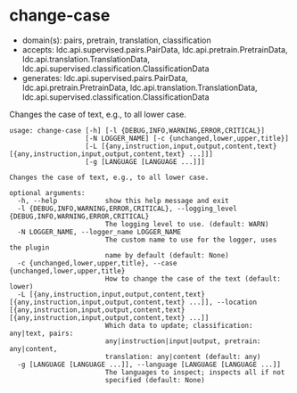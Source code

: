 # change-case

* domain(s): pairs, pretrain, translation, classification
* accepts: ldc.api.supervised.pairs.PairData, ldc.api.pretrain.PretrainData, ldc.api.translation.TranslationData, ldc.api.supervised.classification.ClassificationData
* generates: ldc.api.supervised.pairs.PairData, ldc.api.pretrain.PretrainData, ldc.api.translation.TranslationData, ldc.api.supervised.classification.ClassificationData

Changes the case of text, e.g., to all lower case.

```
usage: change-case [-h] [-l {DEBUG,INFO,WARNING,ERROR,CRITICAL}]
                   [-N LOGGER_NAME] [-c {unchanged,lower,upper,title}]
                   [-L [{any,instruction,input,output,content,text} [{any,instruction,input,output,content,text} ...]]]
                   [-g [LANGUAGE [LANGUAGE ...]]]

Changes the case of text, e.g., to all lower case.

optional arguments:
  -h, --help            show this help message and exit
  -l {DEBUG,INFO,WARNING,ERROR,CRITICAL}, --logging_level {DEBUG,INFO,WARNING,ERROR,CRITICAL}
                        The logging level to use. (default: WARN)
  -N LOGGER_NAME, --logger_name LOGGER_NAME
                        The custom name to use for the logger, uses the plugin
                        name by default (default: None)
  -c {unchanged,lower,upper,title}, --case {unchanged,lower,upper,title}
                        How to change the case of the text (default: lower)
  -L [{any,instruction,input,output,content,text} [{any,instruction,input,output,content,text} ...]], --location [{any,instruction,input,output,content,text} [{any,instruction,input,output,content,text} ...]]
                        Which data to update; classification: any|text, pairs:
                        any|instruction|input|output, pretrain: any|content,
                        translation: any|content (default: any)
  -g [LANGUAGE [LANGUAGE ...]], --language [LANGUAGE [LANGUAGE ...]]
                        The languages to inspect; inspects all if not
                        specified (default: None)
```
